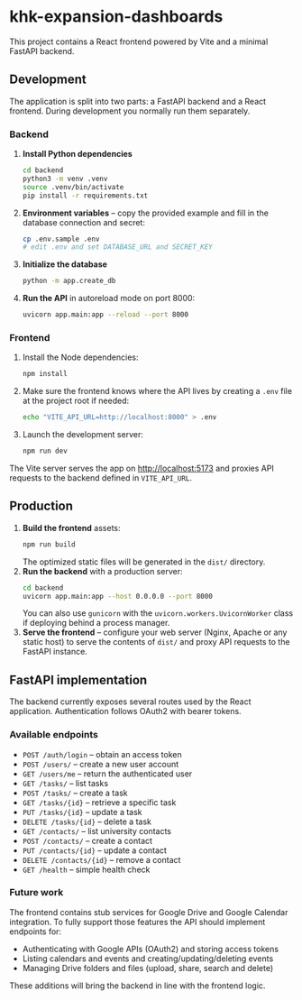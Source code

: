 # khk-expansion-dashboards

This project contains a React frontend powered by Vite and a minimal FastAPI backend.

## Development

The application is split into two parts: a FastAPI backend and a React
frontend.  During development you normally run them separately.

### Backend

1. **Install Python dependencies**
   ```bash
   cd backend
   python3 -m venv .venv
   source .venv/bin/activate
   pip install -r requirements.txt
   ```
2. **Environment variables** – copy the provided example and fill in the
   database connection and secret:
   ```bash
   cp .env.sample .env
   # edit .env and set DATABASE_URL and SECRET_KEY
   ```
3. **Initialize the database**
   ```bash
   python -m app.create_db
   ```
4. **Run the API** in autoreload mode on port 8000:
   ```bash
   uvicorn app.main:app --reload --port 8000
   ```

### Frontend

1. Install the Node dependencies:
   ```bash
   npm install
   ```
2. Make sure the frontend knows where the API lives by creating a `.env` file
   at the project root if needed:
   ```bash
   echo "VITE_API_URL=http://localhost:8000" > .env
   ```
3. Launch the development server:
   ```bash
   npm run dev
   ```

The Vite server serves the app on <http://localhost:5173> and proxies API
requests to the backend defined in `VITE_API_URL`.

## Production

1. **Build the frontend** assets:
   ```bash
   npm run build
   ```
   The optimized static files will be generated in the `dist/` directory.
2. **Run the backend** with a production server:
   ```bash
   cd backend
   uvicorn app.main:app --host 0.0.0.0 --port 8000
   ```
   You can also use `gunicorn` with the `uvicorn.workers.UvicornWorker`
   class if deploying behind a process manager.
3. **Serve the frontend** – configure your web server (Nginx, Apache or any
  static host) to serve the contents of `dist/` and proxy API requests to the
  FastAPI instance.

## FastAPI implementation

The backend currently exposes several routes used by the React
application.  Authentication follows OAuth2 with bearer tokens.

### Available endpoints

* `POST /auth/login` – obtain an access token
* `POST /users/` – create a new user account
* `GET /users/me` – return the authenticated user
* `GET /tasks/` – list tasks
* `POST /tasks/` – create a task
* `GET /tasks/{id}` – retrieve a specific task
* `PUT /tasks/{id}` – update a task
* `DELETE /tasks/{id}` – delete a task
* `GET /contacts/` – list university contacts
* `POST /contacts/` – create a contact
* `PUT /contacts/{id}` – update a contact
* `DELETE /contacts/{id}` – remove a contact
* `GET /health` – simple health check

### Future work

The frontend contains stub services for Google Drive and Google Calendar
integration. To fully support those features the API should implement
endpoints for:

* Authenticating with Google APIs (OAuth2) and storing access tokens
* Listing calendars and events and creating/updating/deleting events
* Managing Drive folders and files (upload, share, search and delete)

These additions will bring the backend in line with the frontend logic.

